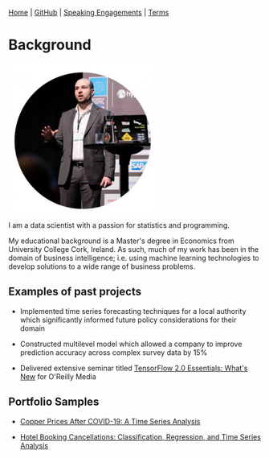 [Home](https://mgcodesandstats.github.io/) |
[GitHub](https://github.com/mgcodesandstats) |
[Speaking Engagements](https://mgcodesandstats.github.io/speaking-engagements/) |
[Terms](https://mgcodesandstats.github.io/terms/)

# Background

![profile](resize-0251.jpg)

I am a data scientist with a passion for statistics and programming.

My educational background is a Master's degree in Economics from University College Cork, Ireland. As such, much of my work has been in the domain of business intelligence; i.e. using machine learning technologies to develop solutions to a wide range of business problems.

## Examples of past projects

* Implemented time series forecasting techniques for a local authority which significantly informed future policy considerations for their domain

* Constructed multilevel model which allowed a company to improve prediction accuracy across complex survey data by 15%

* Delivered extensive seminar titled [TensorFlow 2.0 Essentials: What's New](https://learning.oreilly.com/live-training/courses/tensorflow-20-essentials-whats-new/0636920307167/) for O'Reilly Media

## Portfolio Samples

* [Copper Prices After COVID-19: A Time Series Analysis](https://www.michael-grogan.com/economics-time-series/)

* [Hotel Booking Cancellations: Classification, Regression, and Time Series Analysis](https://www.michael-grogan.com/hotel-modelling)
